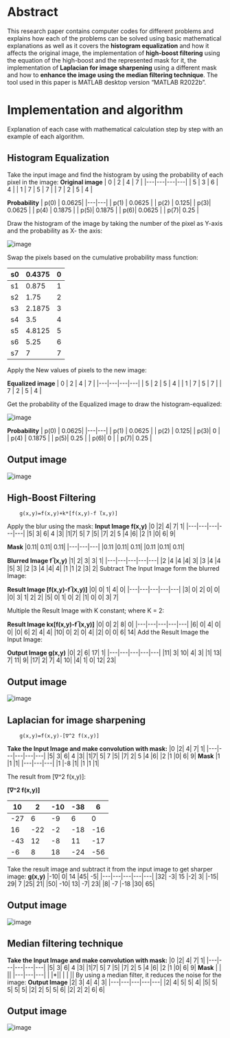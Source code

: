 # Abstract 
This research paper contains computer codes for different problems and explains how each of the problems can be solved using basic mathematical explanations as well as it covers the **histogram equalization** and how it affects the original image, the implementation of **high-boost filtering** using the equation of the high-boost and the represented mask for it, the implementation of **Laplacian for image sharpening** using a different mask and how to **enhance the image using the median filtering technique**. The tool used in this paper is MATLAB desktop version “MATLAB R2022b”.      

# Implementation and algorithm 
Explanation of each case with mathematical calculation step by step with an example of each algorithm. 
## Histogram Equalization
Take the input image and find the histogram by using the probability of each pixel in the image:
**Original image**
| 0 | 2 | 4 | 7 |
|---|---|---|---|
| 5 | 3 | 6 | 4 | 
| 1 | 7 | 5 | 7 |
| 7 | 2 | 5 | 4 |

**Probability**
| p(0) | 0.0625|
|---|---|
|  p(1) | 0.0625 | 
|  p(2) | 0.125|
|  p(3)| 0.0625 |
|  p(4) | 0.1875 |
|  p(5)| 0.1875 |
|  p(6)| 0.0625 |
|  p(7)| 0.25 |

Draw the histogram of the image by taking the number of the pixel as Y-axis and the probability as X- the axis:

![image](https://github.com/yousefturin/Image-Processing-2/assets/94796673/80a17701-4fc0-4429-9e36-ab3fab9a055f)

Swap the pixels based on the cumulative probability mass function:

| s0 | 0.4375|0 |
|---|---| --- |
|  s1| 0.875 | 1 |
|  s2 | 1.75| 2 |
|  s3| 2.1875 | 3 |
|  s4 | 3.5 | 4 |
|  s5| 4.8125 |5 |
|  s6| 5.25 |6 |
|  s7| 7 | 7 |

Apply the New values of pixels to the new image:

**Equalized image**
| 0 | 2 | 4 | 7 |
|---|---|---|---|
| 5 | 2 | 5 | 4 | 
| 1 | 7 | 5 | 7 |
| 7 | 2 | 5 | 4 |

Get the probability of the Equalized image to draw the histogram-equalized:

![image](https://github.com/yousefturin/Image-Processing-2/assets/94796673/67b9a8f4-ac4f-4061-81fd-b2a0c2a69dd0)

**Probability**
| p(0) | 0.0625|
|---|---|
|  p(1) | 0.0625 | 
|  p(2) | 0.125|
|  p(3)| 0 |
|  p(4) | 0.1875 |
|  p(5)| 0.25 |
|  p(6)| 0 |
|  p(7)| 0.25 |

## Output image
![image](https://github.com/yousefturin/Image-Processing-2/assets/94796673/99093a10-90af-42c4-a29f-63ddee6cfe9b)


## High-Boost Filtering

        g(x,y)=f(x,y)+k*[f(x,y)-f ̅(x,y)]
Apply the blur using the mask:
**Input Image f(x,y)**
|0	|2|	4|	7|	1|
|---|---|---|---|---|
|5|	3|	6|	4	|3|
|1|7|	5|	7	|5|
|7|	2|	5	|4	|6|
|2	|1	|0|	6|	9|

**Mask**
|0.11|	0.11|	0.11|
|---|---|---|
|0.11	|0.11|	0.11|
|0.11	|0.11|	0.11|

**Blurred Image f ̅(x,y)**
|1|	2|	3|	3|	1|
|---|---|---|---|---|
|2	|4	|4	|4|	3|
|3	|4	|4	|5|	3|
|2	|3	|4	|4|	4|
|1	|1	|2	|3|	2|
Subtract The Input Image form the blurred Image:

**Result Image [f(x,y)-f ̅(x,y)]**
|0|	0|	1|	4|	0|
|---|---|---|---|---|
|3|	0|	2|	0|	0|
|0|	3|	1|	2|	2|
|5|	0|	1|	0|	2|
|1|	0|	0|	3|	7|

Multiple the Result Image with K constant; where K = 2:

**Result Image kx[f(x,y)-f ̅(x,y)]**
|0|	0|	2|	8|	0|
|---|---|---|---|---|
|6|	0|	4|	0|	0|
|0|	6|	2|	4|	4|
|10|	0|	2|	0|	4|
|2|	0|	0|	6|	14|
Add the Result Image the Input Image:

**Output Image g(x,y)**
|0|	2|	6|	17|	1|
|---|---|---|---|---|
|11|	3|	10|	4|	3|
|1|	13|	7|	11|	9|
|17|	2|	7|	4|	10|
|4|	1|	0|	12|	23|

## Output image
![image](https://github.com/yousefturin/Image-Processing-2/assets/94796673/f46fd3bb-5c54-4b3e-a7e1-e373983b7a1a)

## Laplacian for image sharpening

        g(x,y)=f(x,y)-[∇^2 f(x,y)]

**Take the Input Image and make convolution with mask:**
|0	|2|	4|	7|	1|
|---|---|---|---|---|
|5|	3|	6|	4	|3|
|1|7|	5|	7	|5|
|7|	2|	5	|4	|6|
|2	|1	|0|	6|	9|
**Mask**
|1	|1	|1|
|---|---|---|
|1	|-8	|1|
|1	|1	|1|

The result from [∇^2 f(x,y)]:

**[∇^2 f(x,y)]**

|10|	2|	-10|	-38|	6|
|---|---|---|---|---|
|-27|	6|	-9|	6|	0|
|16|	-22|	-2|	-18|	-16|
|-43|	12|	-8|	11|	-17|
|-6	|8|	18|	-24|	-56|

Take the result image and subtract it from the input image to get sharper image:
**g(x,y)**
|-10|	0|	14	|45|	-5|
|---|---|---|---|---|
|32|	-3|	15	|-2|	3|
|-15|	29|	7	|25|	21|
|50|	-10|	13|	-7|	23|
|8|	-7	|-18	|30|	65|

## Output image
![image](https://github.com/yousefturin/Image-Processing-2/assets/94796673/c0a05b0f-dce9-47e6-b7d5-61ecfb88e748)


## Median filtering technique
**Take the Input Image and make convolution with mask:**
|0	|2|	4|	7|	1|
|---|---|---|---|---|
|5|	3|	6|	4	|3|
|1|7|	5|	7	|5|
|7|	2|	5	|4	|6|
|2	|1	|0|	6|	9|
**Mask**
|	|	||
|---|---|---|
|	|*||
|	|	||
By using a median filter, it reduces the noise for the image: 
**Output Image**
|2|	3|	4|	4|	3|
|---|---|---|---|---|
|2|	4|	5|	5|	4|
|5|	5|	5|	5|	5|
|2|	2|	5|	5|	6|
|2|	2|	2|	6|	6|

## Output image
![image](https://github.com/yousefturin/Image-Processing-2/assets/94796673/132ca927-7130-48a6-8c75-206fb072723f)


